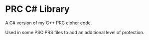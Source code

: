 ﻿# PRC C# Library #

A C# version of my C++ PRC cipher code.

Used in some PSO PRS files to add an additional level of protection.